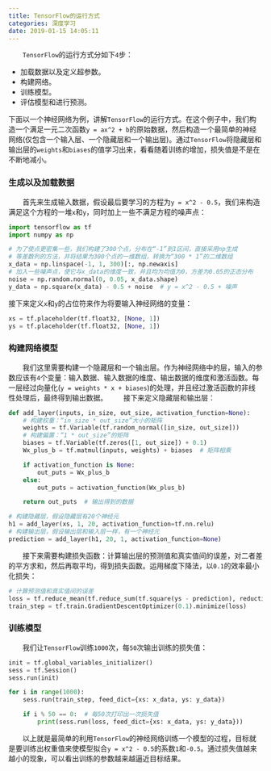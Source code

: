 ```yaml
---
title: TensorFlow的运行方式
categories: 深度学习
date: 2019-01-15 14:05:11
---
```

&emsp;&emsp;`TensorFlow`的运行方式分如下`4`步：<!--more-->

- 加载数据以及定义超参数。
- 构建网络。
- 训练模型。
- 评估模型和进行预测。

下面以一个神经网络为例，讲解`TensorFlow`的运行方式。在这个例子中，我们构造一个满足一元二次函数`y = ax^2 + b`的原始数据，然后构造一个最简单的神经网络(仅包含一个输入层、一个隐藏层和一个输出层)。通过`TensorFlow`将隐藏层和输出层的`weights`和`biases`的值学习出来，看看随着训练的增加，损失值是不是在不断地减小。

### 生成以及加载数据

&emsp;&emsp;首先来生成输入数据，假设最后要学习的方程为`y = x^2 - 0.5`，我们来构造满足这个方程的一堆`x`和`y`，同时加上一些不满足方程的噪声点：

``` python
import tensorflow as tf
import numpy as np

# 为了使点更密集一些，我们构建了300个点，分布在“-1”到1区间，直接采用np生成
# 等差数列的方法，并将结果为300个点的一维数组，转换为“300 * 1”的二维数组
x_data = np.linspace(-1, 1, 300)[:, np.newaxis]
# 加入一些噪声点，使它与x_data的维度一致，并且均为均值为0，方差为0.05的正态分布
noise = np.random.normal(0, 0.05, x_data.shape)
y_data = np.square(x_data) - 0.5 + noise  # y = x^2 - 0.5 + 噪声
```

接下来定义`x`和`y`的占位符来作为将要输入神经网络的变量：

``` python
xs = tf.placeholder(tf.float32, [None, 1])
ys = tf.placeholder(tf.float32, [None, 1])
```

### 构建网络模型

&emsp;&emsp;我们这里需要构建一个隐藏层和一个输出层。作为神经网络中的层，输入的参数应该有`4`个变量：输入数据、输入数据的维度、输出数据的维度和激活函数。每一层经过向量化(`y = weights * x + biases`)的处理，并且经过激活函数的非线性处理后，最终得到输出数据。
&emsp;&emsp;接下来定义隐藏层和输出层：

``` python
def add_layer(inputs, in_size, out_size, activation_function=None):
    # 构建权重：“in_size * out_size”大小的矩阵
    weights = tf.Variable(tf.random_normal([in_size, out_size]))
    # 构建偏置：“1 * out_size”的矩阵
    biases = tf.Variable(tf.zeros([1, out_size]) + 0.1)
    Wx_plus_b = tf.matmul(inputs, weights) + biases  # 矩阵相乘

    if activation_function is None:
        out_puts = Wx_plus_b
    else:
        out_puts = activation_function(Wx_plus_b)

    return out_puts  # 输出得到的数据

# 构建隐藏层，假设隐藏层有20个神经元
h1 = add_layer(xs, 1, 20, activation_function=tf.nn.relu)
# 构建输出层，假设输出层和输入层一样，有一个神经元
prediction = add_layer(h1, 20, 1, activation_function=None)
```

&emsp;&emsp;接下来需要构建损失函数：计算输出层的预测值和真实值间的误差，对二者差的平方求和，然后再取平均，得到损失函数。运用梯度下降法，以`0.1`的效率最小化损失：

``` python
# 计算预测值和真实值间的误差
loss = tf.reduce_mean(tf.reduce_sum(tf.square(ys - prediction), reduction_indices=[1]))
train_step = tf.train.GradientDescentOptimizer(0.1).minimize(loss)
```

### 训练模型

&emsp;&emsp;我们让`TensorFlow`训练`1000`次，每`50`次输出训练的损失值：

``` python
init = tf.global_variables_initializer()
sess = tf.Session()
sess.run(init)

for i in range(1000):
    sess.run(train_step, feed_dict={xs: x_data, ys: y_data})

    if i % 50 == 0:  # 每50次打印出一次损失值
        print(sess.run(loss, feed_dict={xs: x_data, ys: y_data}))
```

&emsp;&emsp;以上就是最简单的利用`TensorFlow`的神经网络训练一个模型的过程，目标就是要训练出权重值来使模型拟合`y = x^2 - 0.5`的系数`1`和`-0.5`。通过损失值越来越小的现象，可以看出训练的参数越来越逼近目标结果。